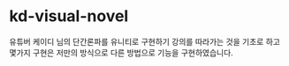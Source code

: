 # kd-visual-novel
유튜버 케이디 님의 단간론파를 유니티로 구현하기 강의를 따라가는 것을 기초로 하고 몇가지 구현은 저만의 방식으로 다른 방법으로 기능을 구현하였습니다.
